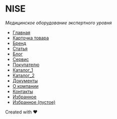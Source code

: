 # NISE
_Медицинское оборудование экспертного уровня_

- [Главная](https://iserejatoje.github.io/nice/frontpage.html)
- [Карточка товара](https://iserejatoje.github.io/nice/card-product.html)
- [Бренд](https://iserejatoje.github.io/nice/brand.html)
- [Статья](https://iserejatoje.github.io/nice/article.html)
- [Блог](https://iserejatoje.github.io/nice/news.html)
- [Сервис](https://iserejatoje.github.io/nice/service.html)
- [Покупателю](https://iserejatoje.github.io/nice/customers.html)
- [Каталог_1](https://iserejatoje.github.io/nice/catalog_1.html)
- [Каталог_2](https://iserejatoje.github.io/nice/catalog_2.html)
- [Документы](https://iserejatoje.github.io/nice/documents.html)
- [О компании](https://iserejatoje.github.io/nice/about.html)
- [Контакты](https://iserejatoje.github.io/nice/contacts.html)
- [Избранное](https://iserejatoje.github.io/nice/favorite-1.html)
- [Избранное (пустое)](https://iserejatoje.github.io/nice/favorite-0.html)

Created with ❤